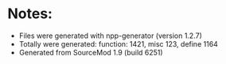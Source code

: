 # Notes:
 - Files were generated with npp-generator (version 1.2.7)  
 - Totally were generated: function: 1421, misc 123, define 1164  
 - Generated from SourceMod 1.9 (build 6251)
